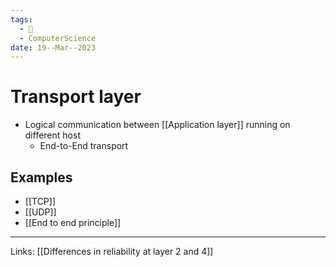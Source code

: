 ```yaml
---
tags:
  - 🌱
  - ComputerScience
date: 19--Mar--2023
---
```


# Transport layer
- Logical communication between [[Application layer]] running on different host
    - End-to-End transport
## Examples
- [[TCP]]
- [[UDP]]
- [[End to end principle]]



---
Links: [[Differences in reliability at layer 2 and 4]]